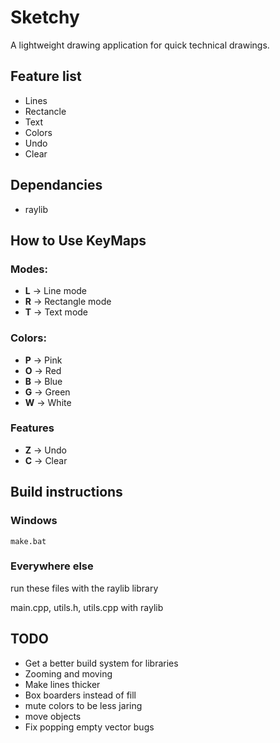 # Sketchy
A lightweight drawing application for quick technical drawings.

## Feature list
- Lines
- Rectancle
- Text
- Colors
- Undo
- Clear
## Dependancies 
- raylib
## How to Use KeyMaps
### Modes:
- **L** -> Line mode  
- **R** -> Rectangle mode  
- **T** -> Text mode  

### Colors:
- **P** -> Pink  
- **O** -> Red  
- **B** -> Blue  
- **G** -> Green
- **W** -> White

### Features
- **Z** -> Undo
- **C** -> Clear
## Build instructions
### Windows 
```make.bat``` 
### Everywhere else
run these files with the raylib library

main.cpp, utils.h, utils.cpp with raylib

## TODO
- Get a better build system for libraries
- Zooming and moving
- Make lines thicker
- Box boarders instead of fill
- mute colors to be less jaring
- move objects
- Fix popping empty vector bugs

